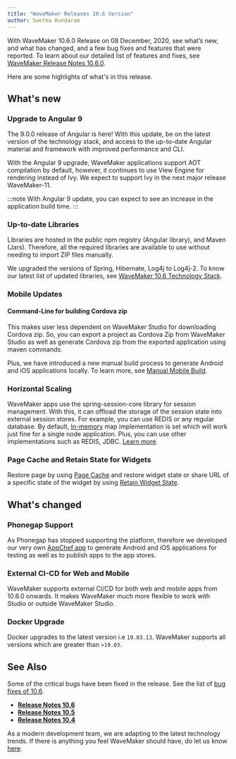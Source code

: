 ```yaml
---
title: "WaveMaker Releases 10.6 Version"
author: Swetha Kundaram
---
```



With WaveMaker 10.6.0 Release on 08 December, 2020, see what’s new, and what has changed, and a few bug fixes and features that were reported. To learn about our detailed list of features and fixes, see [WaveMaker Release Notes 10.6.0](/learn/wavemaker-release-notes/v10-6-0).

Here are some highlights of what's in this release.

<!-- truncate -->

## What's new

### Upgrade to Angular 9

The 9.0.0 release of Angular is here! With this update, be on the latest version of the technology stack, and access to the up-to-date Angular material and framework with improved performance and CLI.

With the Angular 9 upgrade, WaveMaker applications support AOT compilation by default, however, it continues to use View Engine for rendering instead of Ivy. We expect to support Ivy in the next major release WaveMaker-11.

:::note
With Angular 9 update, you can expect to see an increase in the application build time.
:::

### Up-to-date Libraries

Libraries are hosted in the public npm registry (Angular library), and Maven (Jars). Therefore, all the required libraries are available to use without needing to import ZIP files manually.

We upgraded the versions of Spring, Hibernate, Log4j to Log4j-2. To know our latest list of updated libraries, see [WaveMaker 10.6 Technology Stack](/learn/wavemaker-release-notes/v10-6-0#technology-stack).

### Mobile Updates

#### Command-Line for building Cordova zip

This makes user less dependent on WaveMaker Studio for downloading Cordova zip. So, you can export a project as Cordova Zip from WaveMaker Studio as well as generate Cordova zip from the exported application using maven commands.

Plus, we have introduced a new manual build process to generate Android and iOS applications locally. To learn more, see [Manual Mobile Build](https://www.wavemaker.com/learn/hybrid-mobile/mobile-build-manual).

### Horizontal Scaling

WaveMaker apps use the spring-session-core library for session management. With this, it can offload the storage of the session state into external session stores. For example, you can use REDIS or any regular database. By default, [In-memory](/learn/app-development/app-security/session-persistence#in-memory) map implementation is set which will work just fine for a single node application. Plus, you can use other implementations such as REDIS, JDBC. [Learn more](/learn/app-development/app-security/session-persistence).

### Page Cache and Retain State for Widgets

Restore page by using [Page Cache](/learn/app-development/ui-design/page-concepts/page-cache) and restore widget state or share URL of a specific state of the widget by using [Retain Widget State](/learn/blog/2020/11/09/Retain-UI-State-on-Wavemaker-Apps).

## What's changed

### Phonegap Support

As Phonegap has stopped supporting the platform, therefore we developed our very own [AppChef app](/learn/hybrid-mobile/mobile-build-appchef) to generate Android and iOS applications for testing as well as to publish apps to the app stores.

### External CI-CD for Web and Mobile

WaveMaker supports external CI/CD for both web and mobile apps from 10.6.0 onwards. It makes WaveMaker much more flexible to work with Studio or outside WaveMaker Studio.

### Docker Upgrade

Docker upgrades to the latest version i.e `19.03.13`. WaveMaker supports all versions which are greater than `>19.03`.

## See Also

Some of the critical bugs have been fixed in the release. See the list of [bug fixes of 10.6](/learn/wavemaker-release-notes/v10-6-0/bug-fixes).

- **[Release Notes 10.6](/learn/wavemaker-release-notes/v10-6-0/)**
- **[Release Notes 10.5](/learn/wavemaker-release-notes/v10-5-0/)**
- **[Release Notes 10.4](/learn/wavemaker-release-notes/v10-4-0/)**

As a modern development team, we are adapting to the latest technology trends. If there is anything you feel WaveMaker should have, do let us know [here](mailto:info@wavemaker.com).


